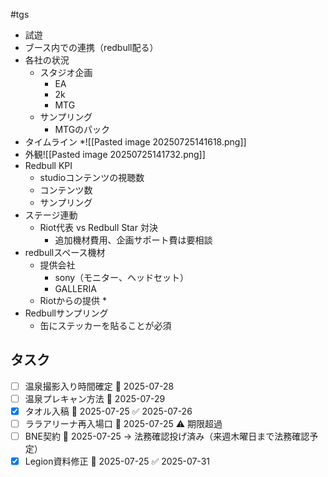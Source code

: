 #tgs
* 試遊
* ブース内での連携（redbull配る）
* 各社の状況
	* スタジオ企画
		* EA
		* 2k
		* MTG
	* サンプリング
		* MTGのパック
* タイムライン
*![[Pasted image 20250725141618.png]]
* 外観![[Pasted image 20250725141732.png]]
* Redbull KPI
	* studioコンテンツの視聴数
	* コンテンツ数
	* サンプリング
* ステージ連動
	* Riot代表 vs Redbull Star 対決
		* 追加機材費用、企画サポート費は要相談
* redbullスペース機材
	* 提供会社
		* sony（モニター、ヘッドセット）
		* GALLERIA
	* Riotからの提供
		* 
* Redbullサンプリング
	* 缶にステッカーを貼ることが必須
## タスク
- [ ] 温泉撮影入り時間確定 📅 2025-07-28
- [ ] 温泉プレキャン方法 📅 2025-07-29
- [x] タオル入稿 📅 2025-07-25 ✅ 2025-07-26
- [ ] ララアリーナ再入場口 📅 2025-07-25 ⚠️ 期限超過
- [ ] BNE契約 📅 2025-07-25 → 法務確認投げ済み（来週木曜日まで法務確認予定）
- [x] Legion資料修正 📅 2025-07-25 ✅ 2025-07-31
